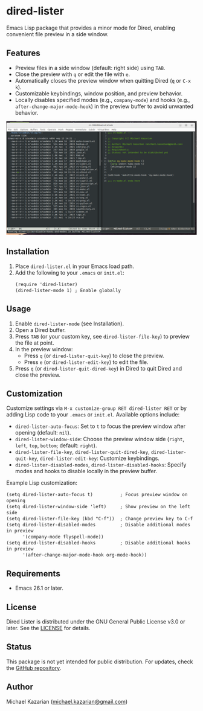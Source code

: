 # dired-lister
Emacs Lisp package that provides a minor mode for Dired, enabling convenient file preview in a side window.

## Features
- Preview files in a side window (default: right side) using `TAB`.
- Close the preview with `q` or edit the file with `e`.
- Automatically closes the preview window when quitting Dired (`q` or `C-x k`).
- Customizable keybindings, window position, and preview behavior.
- Locally disables specified modes (e.g., `company-mode`) and hooks (e.g., `after-change-major-mode-hook`) in the preview buffer to avoid unwanted behavior.

![dired-lister](img/dired-lister.png)

## Installation
1. Place `dired-lister.el` in your Emacs load path.
2. Add the following to your `.emacs` or `init.el`:
   ```elisp
   (require 'dired-lister)
   (dired-lister-mode 1) ; Enable globally
   ```

## Usage
1. Enable `dired-lister-mode` (see Installation).
2. Open a Dired buffer.
3. Press `TAB` (or your custom key, see `dired-lister-file-key`) to preview the file at point.
4. In the preview window:
   - Press `q` (or `dired-lister-quit-key`) to close the preview.
   - Press `e` (or `dired-lister-edit-key`) to edit the file.
5. Press `q` (or `dired-lister-quit-dired-key`) in Dired to quit Dired and close the preview.

## Customization
Customize settings via `M-x customize-group RET dired-lister RET` or by adding Lisp code to your `.emacs` or `init.el`. Available options include:

- `dired-lister-auto-focus`: Set to `t` to focus the preview window after opening (default: `nil`).
- `dired-lister-window-side`: Choose the preview window side (`right`, `left`, `top`, `bottom`; default: `right`).
- `dired-lister-file-key`, `dired-lister-quit-dired-key`, `dired-lister-quit-key`, `dired-lister-edit-key`: Customize keybindings.
- `dired-lister-disabled-modes`, `dired-lister-disabled-hooks`: Specify modes and hooks to disable locally in the preview buffer.

Example Lisp customization:
```elisp
(setq dired-lister-auto-focus t)          ; Focus preview window on opening
(setq dired-lister-window-side 'left)     ; Show preview on the left side
(setq dired-lister-file-key (kbd "C-f"))  ; Change preview key to C-f
(setq dired-lister-disabled-modes         ; Disable additional modes in preview
      '(company-mode flyspell-mode))
(setq dired-lister-disabled-hooks         ; Disable additional hooks in preview
      '(after-change-major-mode-hook org-mode-hook))
```

## Requirements
- Emacs 26.1 or later.

## License
Dired Lister is distributed under the GNU General Public License v3.0 or later. See the [LICENSE](https://www.gnu.org/licenses/) for details.

## Status
This package is not yet intended for public distribution. For updates, check the [GitHub repository](https://github.com/michael-kazarian/rc-dired).

## Author
Michael Kazarian (<michael.kazarian@gmail.com>)
